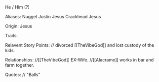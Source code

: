 He / Him (?)

Aliases:
 Nugget
 Justin
 Jesus
 Crackhead Jesus

Origin: Jesus

Traits:
 

Relavent Story Points:
  // divorced [[TheVibeGod]] and lost custody of the kids.

Relationships:
  //[[TheVibeGod]]  EX-Wife.
  //[[Alacramo]] works in bar and farm together.

Quotes:
// "Balls" 